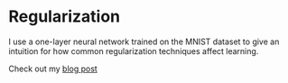 # Regularization
I use a one-layer neural network trained on the MNIST dataset to give an intuition for how common regularization techniques affect learning.

Check out my [blog post](https://greydanus.github.io/2016/09/05/regularization/)

